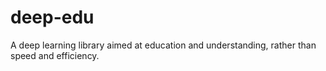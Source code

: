 # deep-edu
A deep learning library aimed at education and understanding, rather than speed and efficiency.
